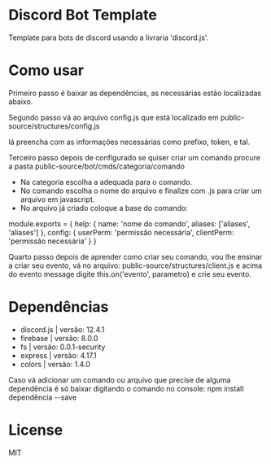 # Discord Bot Template

Template para bots de discord usando a livraria 'discord.js'.

# Como usar 

Primeiro passo é baixar as dependências, as necessárias estão localizadas abaixo.


Segundo passo vá ao arquivo config.js que está localizado em public-source/structures/config.js

lá preencha com as informações necessárias como prefixo, token, e tal.

Terceiro passo depois de configurado se quiser criar um comando procure a pasta public-source/bot/cmds/categoria/comando

* Na categoria escolha a adequada para o comando.
* No comando escolha o nome do arquivo e finalize com .js para criar um arquivo em javascript.
* No arquivo já criado coloque a base do comando: 

module.exports = {
    help: {
        name: 'nome do comando',
        aliases: ['aliases', 'aliases']
    },
    config: {
        userPerm: 'permissão necessária',
        clientPerm: 'permissão necessária'
    }
}


Quarto passo depois de aprender como criar seu comando, vou lhe ensinar a criar seu evento, vá no arquivo: public-source/structures/client.js e acima do evento message digite this.on('evento', parametro) e crie seu evento.


# Dependências

- discord.js | versão: 12.4.1
- firebase | versão: 8.0.0
- fs | versão: 0.0.1-security
- express | versão: 4.17.1
- colors | versão: 1.4.0

Caso vá adicionar um comando ou arquivo que precise de alguma dependência é só baixar digitando o comando no console: npm install dependência --save

# License 

MIT

